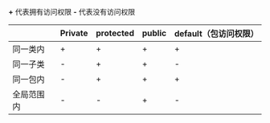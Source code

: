 **+** 代表拥有访问权限    **-**  代表没有访问权限

|            | Private | protected | public | default（包访问权限） |
| ---------- | ------- | --------- | ------ | --------------------- |
| 同一类内   | +       | +         | +      | +                     |
| 同一子类   | -       | +         | +      | -                     |
| 同一包内   | -       | +         | +      | +                     |
| 全局范围内 | -       | -         | +      | -                     |

